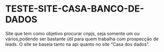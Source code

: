 # TESTE-SITE-CASA-BANCO-DE-DADOS
 
Site que tem como objetivo procurar cnpjs, seja somente um ou vários,podendo ser bastante útil para quem trabalha com prospecção de leads. O site se baseia tanto na api quanto no site “Casa dos dados”.
